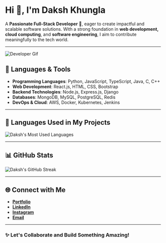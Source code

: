 # Hi 👋, I'm Daksh Khungla  

A **Passionate Full-Stack Developer** 🚀, eager to create impactful and scalable software solutions. With a strong foundation in **web development, cloud computing**, and **software engineering**, I aim to contribute meaningfully to the tech world.

---

![Developer Gif](https://media.giphy.com/media/qgQUggAC3Pfv687qPC/giphy.gif)

## 🚀 Languages & Tools  

- **Programming Languages**: Python, JavaScript, TypeScript, Java, C, C++  
- **Web Development**: React.js, HTML, CSS, Bootstrap  
- **Backend Technologies**: Node.js, Express.js, Django  
- **Databases**: MongoDB, MySQL, PostgreSQL, Redis  
- **DevOps & Cloud**: AWS, Docker, Kubernetes, Jenkins  

---

## 🎯 Languages Used in My Projects  

![Daksh's Most Used Languages](https://github-readme-stats.vercel.app/api/top-langs/?username=dakshkhungla&layout=compact&theme=default&hide_border=false)  



---

## 📊 GitHub Stats  

![Daksh's GitHub Streak](https://github-readme-streak-stats.herokuapp.com/?user=dakshkhungla&theme=default&hide_border=false)  

---

## 🌐 Connect with Me  

- [**Portfolio**](https://dakshkhungla.netlify.app/)  
- [**LinkedIn**](https://www.linkedin.com/in/dakshkhungla)  
- [**Instagram**](https://www.instagram.com/dakshkhungla/)
- [**Email**](mailto:dakshahir481@gmail.com)  


---

### ✨ Let's Collaborate and Build Something Amazing!  

